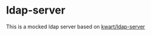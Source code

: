 # ldap-server

This is a mocked ldap server based on [kwart/ldap-server](https://github.com/kwart/ldap-server)
